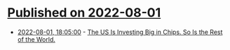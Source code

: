 # [Published on 2022-08-01](index.md)

* [2022-08-01, 18:05:00](https://news.slashdot.org/story/22/08/01/1730232/the-us-is-investing-big-in-chips-so-is-the-rest-of-the-world?utm_source=rss1.0mainlinkanon&utm_medium=feed) - [The US Is Investing Big in Chips. So Is the Rest of the World.](https://news.slashdot.org/story/22/08/01/1730232/the-us-is-investing-big-in-chips-so-is-the-rest-of-the-world?utm_source=rss1.0mainlinkanon&utm_medium=feed)
